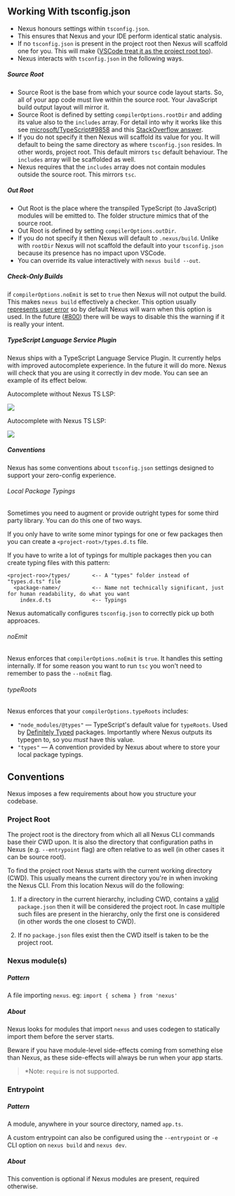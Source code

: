 ## Working With tsconfig.json

- Nexus honours settings within `tsconfig.json`.
- This ensures that Nexus and your IDE perform identical static analysis.
- If no `tsconfig.json` is present in the project root then Nexus will scaffold one for you. This will make ([VSCode treat it as the project root too](https://vscode.readthedocs.io/en/latest/languages/typescript/#typescript-files-and-projects)).
- Nexus interacts with `tsconfig.json` in the following ways.

##### Source Root

- Source Root is the base from which your source code layout starts. So, all of your app code must live within the source root. Your JavaScript build output layout will mirror it.
- Source Root is defined by setting `compilerOptions.rootDir` and adding its value also to the `includes` array. For detail into why it works like this see [microsoft/TypeScript#9858](https://github.com/microsoft/TypeScript/issues/9858#issuecomment-533287263) and this [StackOverflow answer](https://stackoverflow.com/questions/57333825/can-you-pull-in-excludes-includes-options-in-typescript-compiler-api).
- If you do not specify it then Nexus will scaffold its value for you. It will default to being the same directory as where `tsconfig.json` resides. In other words, project root. This default mirrors `tsc` default behaviour. The `includes` array will be scaffolded as well.
- Nexus requires that the `includes` array does not contain modules outside the source root. This mirrors `tsc`.

##### Out Root

- Out Root is the place where the transpiled TypeScript (to JavaScript) modules will be emitted to. The folder structure mimics that of the source root.
- Out Root is defined by setting `compilerOptions.outDir`.
- If you do not specify it then Nexus will default to `.nexus/build`. Unlike with `rootDir` Nexus will not scaffold the default into your `tsconfig.json` because its presence has no impact upon VSCode.
- You can override its value interactively with `nexus build --out`.

##### Check-Only Builds

if `compilerOptions.noEmit` is set to `true` then Nexus will not output the build. This makes `nexus build` effectively a checker. This option usually [represents user error](https://github.com/graphql-nexus/nexus/issues/702) so by default Nexus will warn when this option is used. In the future ([#800](https://github.com/graphql-nexus/nexus/issues/800)) there will be ways to disable this the warning if it is really your intent.

##### TypeScript Language Service Plugin

Nexus ships with a TypeScript Language Service Plugin. It currently helps with improved autocomplete experience. In the future it will do more. Nexus will check that you are using it correctly in dev mode. You can see an example of its effect below.

Autocomplete without Nexus TS LSP:

![](https://user-images.githubusercontent.com/284476/82776800-1bbe0e00-9e1a-11ea-83a1-eb175b11a2ca.png)

Autocomplete with Nexus TS LSP:

![](https://user-images.githubusercontent.com/284476/82776802-1cef3b00-9e1a-11ea-88c3-065869407380.png)

##### Conventions

Nexus has some conventions about `tsconfig.json` settings designed to support your zero-config experience.

###### Local Package Typings

Sometimes you need to augment or provide outright types for some third party library. You can do this one of two ways.

If you only have to write some minor typings for one or few packages then you can create a `<project-root>/types.d.ts` file.

If you have to write a lot of typings for multiple packages then you can create typing files with this pattern:

```
<project-roo>/types/       <-- A "types" folder instead of "types.d.ts" file
  <package-name>/          <-- Name not technically significant, just for human readability, do what you want
    index.d.ts             <-- Typings
```

Nexus automatically configures `tsconfig.json` to correctly pick up both approaces.

###### noEmit

Nexus enforces that `compilerOptions.noEmit` is `true`. It handles this setting internally. If for some reason you want to run `tsc` you won't need to remember to pass the `--noEmit` flag.

###### typeRoots

Nexus enforces that your `compilerOptions.typeRoots` includes:

- `"node_modules/@types"` –– TypeScript's default value for `typeRoots`. Used by [Definitely Typed](https://github.com/DefinitelyTyped/DefinitelyTyped) packages. Importantly where Nexus outputs its typegen to, so you _must_ have this value.
- `"types"` –– A convention provided by Nexus about where to store your local package typings.

## Conventions

Nexus imposes a few requirements about how you structure your codebase.

### Project Root

The project root is the directory from which all all Nexus CLI commands base their CWD upon. It is also the directory that configuration paths in Nexus (e.g. `--entrypoint` flag) are often relative to as well (in other cases it can be source root).

To find the project root Nexus starts with the current working directory (CWD). This usually means the current directory you're in when invoking the Nexus CLI. From this location Nexus will do the following:

1. If a directory in the current hierarchy, including CWD, contains a [valid](https://docs.npmjs.com/creating-a-package-json-file#required-name-and-version-fields) `package.json` then it will be considered the project root. In case multiple such files are present in the hierarchy, only the first one is considered (in other words the one closest to CWD).

2. If no `package.json` files exist then the CWD itself is taken to be the project root.

### Nexus module(s)

##### Pattern

A file importing `nexus`. eg: `import { schema } from 'nexus'`

##### About

Nexus looks for modules that import `nexus` and uses codegen to statically import them before the server starts.

Beware if you have module-level side-effects coming from something else than Nexus, as these side-effects will always be run when your app starts.

> \*Note: `require` is not supported.

### Entrypoint

##### Pattern

A module, anywhere in your source directory, named `app.ts`.

A custom entrypoint can also be configured using the `--entrypoint` or `-e` CLI option on `nexus build` and `nexus dev`.

##### About

This convention is optional if Nexus modules are present, required otherwise.
